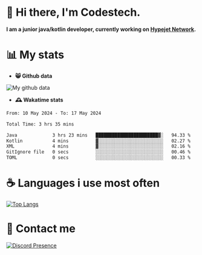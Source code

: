 # 👋 Hi there, I'm Codestech.
**I am a junior java/kotlin developer, currently working on [Hypejet Network](https://github.com/Hypejet).**

# 📊 My stats
- **😸 Github data**

![My github data](https://github-readme-stats.vercel.app/api?username=Codestech1&count_private=true&include_all_commits=true&theme=codeSTACKr)

- **🕰️ Wakatime stats**
<!--START_SECTION:waka-->

```txt
From: 10 May 2024 - To: 17 May 2024

Total Time: 3 hrs 35 mins

Java             3 hrs 23 mins   ███████████████████████▓░   94.33 %
Kotlin           4 mins          ▓░░░░░░░░░░░░░░░░░░░░░░░░   02.27 %
XML              4 mins          ▓░░░░░░░░░░░░░░░░░░░░░░░░   02.16 %
GitIgnore file   0 secs          ░░░░░░░░░░░░░░░░░░░░░░░░░   00.46 %
TOML             0 secs          ░░░░░░░░░░░░░░░░░░░░░░░░░   00.33 %
```

<!--END_SECTION:waka-->

# ☕ Languages i use most often
[![Top Langs](https://github-readme-stats.vercel.app/api/top-langs/?username=Codestech1&layout=compact&langs_count=8&exclude_repo=window5000.github.io&theme=codeSTACKr)](https://github.com/anuraghazra/github-readme-stats)

# 💬 Contact me
[![Discord Presence](https://lanyard.cnrad.dev/api/650718742157852740)](https://discord.com/users/650718742157852740)
</br>
